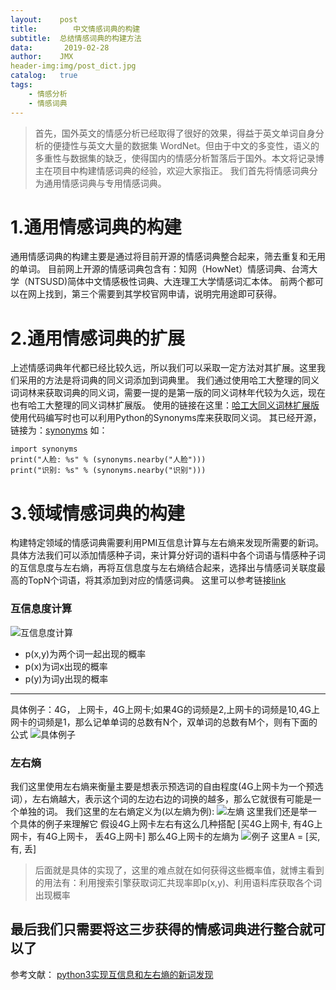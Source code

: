 ```yaml
---
layout:    post
title:        中文情感词典的构建
subtitle:  总结情感词典的构建方法
data:       2019-02-28
author:    JMX
header-img:img/post_dict.jpg
catalog:   true
tags:
    - 情感分析
    - 情感词典
---
```



 >首先，国外英文的情感分析已经取得了很好的效果，得益于英文单词自身分析的便捷性与英文大量的数据集 WordNet。但由于中文的多变性，语义的多重性与数据集的缺乏，使得国内的情感分析暂落后于国外。本文将记录博主在项目中构建情感词典的经验，欢迎大家指正。
我们首先将情感词典分为通用情感词典与专用情感词典。

# 1.通用情感词典的构建
   通用情感词典的构建主要是通过将目前开源的情感词典整合起来，筛去重复和无用的单词。
   目前网上开源的情感词典包含有：知网（HowNet）情感词典、台湾大学（NTSUSD)简体中文情感极性词典、大连理工大学情感词汇本体。
   前两个都可以在网上找到，第三个需要到其学校官网申请，说明完用途即可获得。
  # 2.通用情感词典的扩展
  上述情感词典年代都已经比较久远，所以我们可以采取一定方法对其扩展。这里我们采用的方法是将词典的同义词添加到词典里。
  我们通过使用哈工大整理的同义词词林来获取词典的同义词，需要一提的是第一版的同义词林年代较为久远，现在也有哈工大整理的同义词林扩展版。
  使用的链接在这里：[哈工大同义词林扩展版](https://blog.csdn.net/sinat_33741547/article/details/80016713)
使用代码编写时也可以利用Python的Synonyms库来获取同义词。
其已经开源，链接为：[synonyms](https://github.com/huyingxi/Synonyms)
如：

	import synonyms
	print("人脸: %s" % (synonyms.nearby("人脸")))
	print("识别: %s" % (synonyms.nearby("识别")))

# 3.领域情感词典的构建
构建特定领域的情感词典需要利用PMI互信息计算与左右熵来发现所需要的新词。具体方法我们可以添加情感种子词，来计算分好词的语料中各个词语与情感种子词的互信息度与左右熵，再将互信息度与左右熵结合起来，选择出与情感词关联度最高的TopN个词语，将其添加到对应的情感词典。
这里可以参考链接[link](https://www.jianshu.com/p/e9313fd692ef)
### 互信息度计算
![互信息度计算](https://img-blog.csdnimg.cn/20190228172006936.png)
- p(x,y)为两个词一起出现的概率
- p(x)为词x出现的概率
- p(y)为词y出现的概率
---
具体例子：4G， 上网卡，4G上网卡;如果4G的词频是2,上网卡的词频是10,4G上网卡的词频是1，那么记单单词的总数有N个，双单词的总数有M个，则有下面的公式
![具体例子](https://img-blog.csdnimg.cn/20190228172528100.png)
### 左右熵
我们这里使用左右熵来衡量主要是想表示预选词的自由程度(4G上网卡为一个预选词），左右熵越大，表示这个词的左边右边的词换的越多，那么它就很有可能是一个单独的词。
我们这里的左右熵定义为(以左熵为例):
![左熵](https://img-blog.csdnimg.cn/20190228172807236.png)
这里我们还是举一个具体的例子来理解它
假设4G上网卡左右有这么几种搭配
[买4G上网卡, 有4G上网卡，有4G上网卡， 丢4G上网卡]
那么4G上网卡的左熵为
![例子](https://img-blog.csdnimg.cn/20190228172830315.png)
这里A = [买, 有, 丢]
> 后面就是具体的实现了，这里的难点就在如何获得这些概率值，就博主看到的用法有：利用搜索引擎获取词汇共现率即p(x,y)、利用语料库获取各个词出现概率

## 最后我们只需要将这三步获得的情感词典进行整合就可以了
参考文献：
[python3实现互信息和左右熵的新词发现](https://www.jianshu.com/p/e9313fd692ef)
